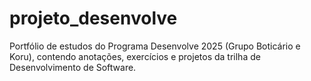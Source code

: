 # projeto_desenvolve
Portfólio de estudos do Programa Desenvolve 2025 (Grupo Boticário e Koru), contendo anotações, exercícios e projetos da trilha de Desenvolvimento de Software.

